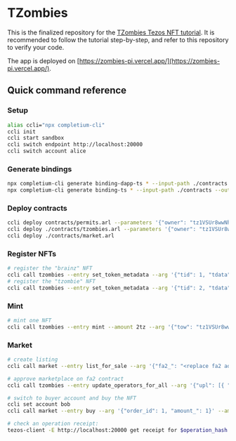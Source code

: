 # TZombies

This is the finalized repository for the [TZombies Tezos NFT tutorial](https://superlouis.gitbook.io/tzombies). It is recommended to follow the tutorial step-by-step, and refer to this repository to verify your code.

The app is deployed on [https://zombies-pi.vercel.app/](https://zombies-pi.vercel.app/).

## Quick command reference

### Setup

```bash
alias ccli="npx completium-cli"
ccli init
ccli start sandbox
ccli switch endpoint http://localhost:20000
ccli switch account alice
```

### Generate bindings

```bash
npx completium-cli generate binding-dapp-ts * --input-path ./contracts --output-path ./contracts/bindings
npx completium-cli generate binding-ts * --input-path ./contracts --output-path ./tests/bindings
```

### Deploy contracts

```bash
ccli deploy contracts/permits.arl --parameters '{"owner": "tz1VSUr8wwNhLAzempoch5d6hLRiTh8Cjcjb"}'
ccli deploy ./contracts/tzombies.arl --parameters '{"owner": "tz1VSUr8wwNhLAzempoch5d6hLRiTh8Cjcjb", "permits": "<replace permits_contract_address>"}'
ccli deploy ./contracts/market.arl
```

### Register NFTs

```bash
# register the "brainz" NFT
ccli call tzombies --entry set_token_metadata --arg '{"tid": 1, "tdata": [{"key": "", "value": "0x697066733a2f2f516d53445733794257756e7977624c544c78723835784843464d6d747a5372365a55565138433375346161314d65"}]}'
# register the "tzombie" NFT
ccli call tzombies --entry set_token_metadata --arg '{"tid": 2, "tdata": [{"key": "", "value": "697066733a2f2f516d546d65517a55754b37716d467337795466563254434c5a416852466d716d714a793536636b6b7a666a586939"}]}'
```

### Mint

```bash
# mint one NFT
ccli call tzombies --entry mint --amount 2tz --arg '{"tow": "tz1VSUr8wwNhLAzempoch5d6hLRiTh8Cjcjb", "tid": 1, "nbt": 1}'
```

### Market

```bash
# create listing
ccli call market --entry list_for_sale --arg '{"fa2_": "<replace fa2 address", "token_id_": 1, "amount_": 1, "price_": 100, "expiry_": "2023-09-01 23:00:00"}'

# approve marketplace on fa2 contract
ccli call tzombies --entry update_operators_for_all --arg '{"upl": [{ "kind": "left", "value": "<replace market address>" }]}'

# switch to buyer account and buy the NFT
ccli set account bob
ccli call market --entry buy --arg '{"order_id": 1, "amount_": 1}' --amount 100utz

# check an operation receipt:
tezos-client -E http://localhost:20000 get receipt for $operation_hash
```
